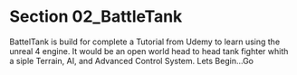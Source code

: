# Section  02_BattleTank
BattelTank is build for complete a Tutorial from Udemy to learn using the unreal 4 engine.
It would be an open world head to head tank fighter whith a siple Terrain, AI, and Advanced Control System.
Lets Begin...Go



